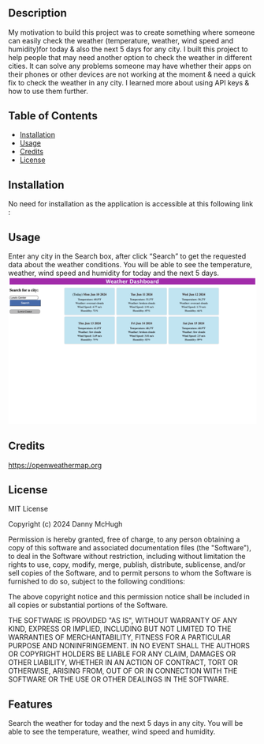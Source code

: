 # <Weather-Dashboard>

## Description

My motivation to build this project was to create something where someone can easily check the weather (temperature, weather, wind speed and humidity)for today & also the next 5 days for any city. I built this project to help people that may need another option to check the weather in different cities. It can solve any problems someone may have whether their apps on their phones or other devices are not working at the moment & need a quick fix to check the weather in any city. I learned more about using API keys & how to use them further.

## Table of Contents 

- [Installation](#installation)
- [Usage](#usage)
- [Credits](#credits)
- [License](#license)

## Installation

No need for installation as the application is accessible at this following link :

## Usage

Enter any city in the Search box, after click “Search” to get the requested data about the weather conditions. You will be able to see the temperature, weather, wind speed and humidity for today and the next 5 days.
![screenshot](Assets/img/WeatherDashboardScreenshot.png)

    


    
   

## Credits

https://openweathermap.org

## License

MIT License

Copyright (c) 2024 Danny McHugh

Permission is hereby granted, free of charge, to any person obtaining a copy
of this software and associated documentation files (the "Software"), to deal
in the Software without restriction, including without limitation the rights
to use, copy, modify, merge, publish, distribute, sublicense, and/or sell
copies of the Software, and to permit persons to whom the Software is
furnished to do so, subject to the following conditions:

The above copyright notice and this permission notice shall be included in all
copies or substantial portions of the Software.

THE SOFTWARE IS PROVIDED "AS IS", WITHOUT WARRANTY OF ANY KIND, EXPRESS OR
IMPLIED, INCLUDING BUT NOT LIMITED TO THE WARRANTIES OF MERCHANTABILITY,
FITNESS FOR A PARTICULAR PURPOSE AND NONINFRINGEMENT. IN NO EVENT SHALL THE
AUTHORS OR COPYRIGHT HOLDERS BE LIABLE FOR ANY CLAIM, DAMAGES OR OTHER
LIABILITY, WHETHER IN AN ACTION OF CONTRACT, TORT OR OTHERWISE, ARISING FROM,
OUT OF OR IN CONNECTION WITH THE SOFTWARE OR THE USE OR OTHER DEALINGS IN THE
SOFTWARE.

## Features

Search the weather for today and the next 5 days in any city. You will be able to see the temperature, weather, wind speed and humidity.


